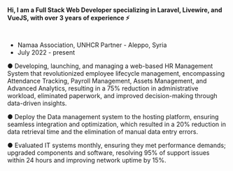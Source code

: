 
#### Hi, I am a Full Stack Web Developer specializing in Laravel, Livewire, and VueJS, with over 3 years of experience ⚡

# 

- Namaa Association, UNHCR Partner - Aleppo, Syria
- July 2022  - present

● Developing, launching, and managing a web-based HR Management System that revolutionized employee lifecycle management, encompassing Attendance Tracking, Payroll Management, Assets Management, and Advanced Analytics, resulting in a 75% reduction in administrative workload, eliminated paperwork, and improved decision-making through data-driven insights.

● Deploy the Data management system to the hosting platform, ensuring seamless integration and optimization, which resulted in a 20% reduction in data retrieval time and the elimination of manual data entry errors.

● Evaluated IT systems monthly, ensuring they met performance demands; upgraded components and software, resolving 95% of support issues within 24 hours and improving network uptime by 15%.

<!--
**amralsaleeh/amralsaleeh** is a ✨ _special_ ✨ repository because its `README.md` (this file) appears on your GitHub profile.

Here are some ideas to get you started:

- 🔭 I’m currently working on ...
- 🌱 I’m currently learning ...
- 👯 I’m looking to collaborate on ...
- 🤔 I’m looking for help with ...
- 💬 Ask me about ...
- 📫 How to reach me: ...
- 😄 Pronouns: ...
- ⚡ Fun fact: ...
-->
